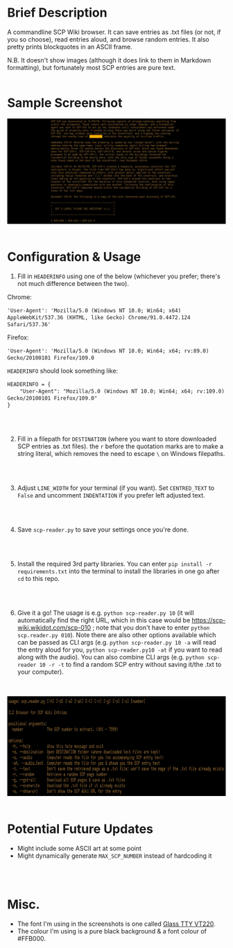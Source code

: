 #

# Brief Description
A commandline SCP Wiki browser. It can save entries as .txt files (or not, if you so choose), read entries aloud, and browse random entries. It also pretty prints blockquotes in an ASCII frame. 

N.B. It doesn't show images (although it does link to them in Markdown formatting), but fortunately most SCP entries are pure text. 
<br>
<br>

# Sample Screenshot
![ASCII Frame Blockquotes Sample.jpg](./Documentation%20Assets/ASCII%20Frame%20Blockquotes%20Sample.jpg)
<br>
<br>

# Configuration & Usage
1. Fill in `HEADERINFO` using one of the below (whichever you prefer; there's not much difference between the two).

Chrome: 
```
'User-Agent': 'Mozilla/5.0 (Windows NT 10.0; Win64; x64) AppleWebKit/537.36 (KHTML, like Gecko) Chrome/91.0.4472.124 Safari/537.36'
```

Firefox:
```
'User-Agent': 'Mozilla/5.0 (Windows NT 10.0; Win64; x64; rv:89.0) Gecko/20100101 Firefox/109.0
```

`HEADERINFO` should look something like:
```
HEADERINFO = {
    "User-Agent": "Mozilla/5.0 (Windows NT 10.0; Win64; x64; rv:109.0) Gecko/20100101 Firefox/109.0"
}
```
<br>
<br>

2. Fill in a filepath for `DESTINATION` (where you want to store downloaded SCP entries as .txt files). the `r` before the quotation marks are to make a string literal, which removes the need to escape `\` on Windows filepaths.
<br>
<br>

3. Adjust `LINE_WIDTH` for your terminal (if you want). Set  `CENTRED_TEXT` to `False` and uncomment `INDENTATION` if you prefer left adjusted text.
<br>
<br>

4. Save `scp-reader.py` to save your settings once you're done.
<br>
<br>

5. Install the required 3rd party libraries. You can enter `pip install -r requirements.txt` into the terminal to install the libraries in one go after `cd` to this repo.
<br>
<br>

6. Give it a go! The usage is e.g. `python scp-reader.py 10` (it will automatically find the right URL, which in this case would be https://scp-wiki.wikidot.com/scp-010 ; note that you don't have to enter `python scp.reader.py 010`). Note there are also other options available which can be passed as CLI args (e.g. `python scp-reader.py 10 -a` will read the entry aloud for you, `python scp-reader.py10 -at` if you want to read along with the audio). You can also combine CLI args (e.g. `python scp-reader 10 -r -t` to find a random SCP entry without saving it/the .txt to your computer).
<br>
<br>
<img src="./Documentation Assets/CLI Args.jpg" height="230" alt="CLI Args.jpg">
<br>
<br>

# Potential Future Updates
- Might include some ASCII art at some point
- Might dynamically generate `MAX_SCP_NUMBER` instead of hardcoding it
<br>
<br>

# Misc.
- The font I'm using in the screenshots is one called [Glass TTY VT220](https://github.com/svofski/glasstty).
- The colour I'm using is a pure black background & a font colour of #FFB000.
